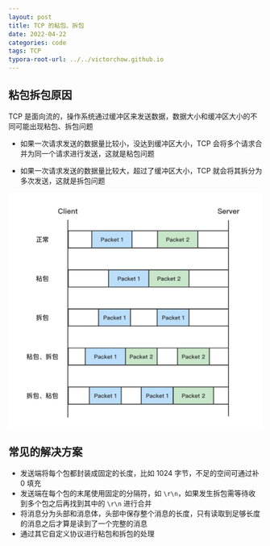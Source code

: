 ```yaml
---
layout: post
title: TCP 的粘包、拆包
date: 2022-04-22
categories: code
tags: TCP
typora-root-url: ../../victorchow.github.io
---
```


> 

## 粘包拆包原因

TCP 是面向流的，操作系统通过缓冲区来发送数据，数据大小和缓冲区大小的不同可能出现粘包、拆包问题

* 如果一次请求发送的数据量比较小，没达到缓冲区大小，TCP 会将多个请求合并为同一个请求进行发送，这就是粘包问题

* 如果一次请求发送的数据量比较大，超过了缓冲区大小，TCP 就会将其拆分为多次发送，这就是拆包问题

<img src="/assets/img/20220422-1.png" alt="20220422-1" style="zoom:50%;" />

## 常见的解决方案

- 发送端将每个包都封装成固定的长度，比如 1024 字节，不足的空间可通过补 0 填充
- 发送端在每个包的末尾使用固定的分隔符，如 `\r\n`，如果发生拆包需等待收到多个包之后再找到其中的 `\r\n` 进行合并
- 将消息分为头部和消息体，头部中保存整个消息的长度，只有读取到足够长度的消息之后才算是读到了一个完整的消息
- 通过其它自定义协议进行粘包和拆包的处理
